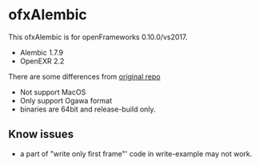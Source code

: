 # ofxAlembic
This ofxAlembic is for openFrameworks 0.10.0/vs2017.

* Alembic 1.7.9
* OpenEXR 2.2

There are some differences from [original repo](https://github.com/perfume-dev/ofxAlembic)
* Not support MacOS
* Only support Ogawa format
* binaries are 64bit and release-build only.

## Know issues
* a part of "write only first frame"' code in write-example may not work.
